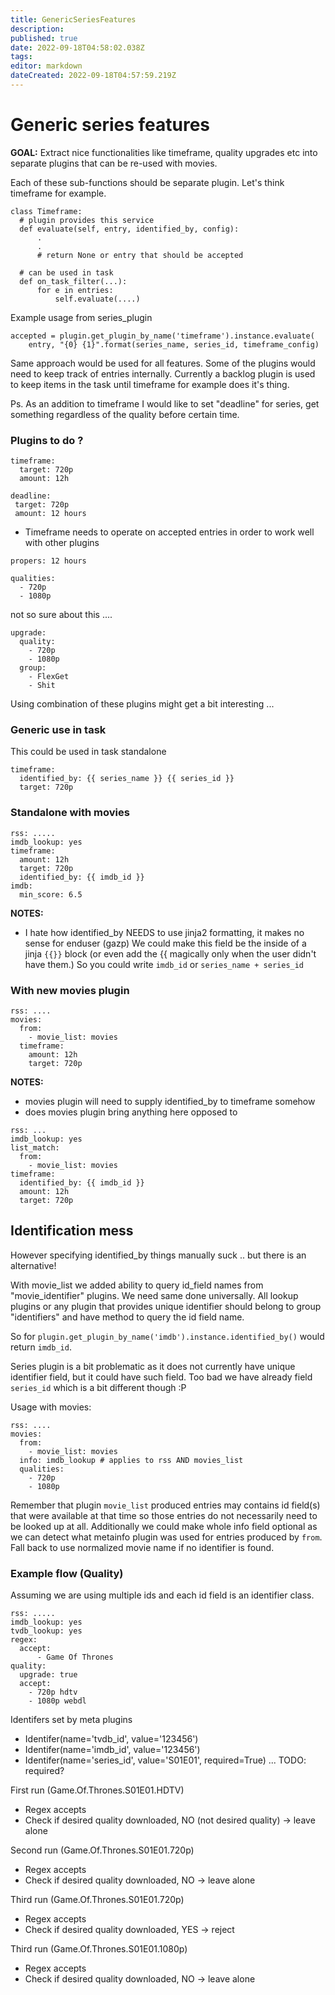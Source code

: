 ```yaml
---
title: GenericSeriesFeatures
description: 
published: true
date: 2022-09-18T04:58:02.038Z
tags: 
editor: markdown
dateCreated: 2022-09-18T04:57:59.219Z
---
```


# Generic series features
**GOAL:** Extract nice functionalities like timeframe, quality upgrades etc into separate plugins that can be re-used with movies.

Each of these sub-functions should be separate plugin. Let's think timeframe for example.


```
class Timeframe:
  # plugin provides this service
  def evaluate(self, entry, identified_by, config):
      .
      .
      # return None or entry that should be accepted

  # can be used in task
  def on_task_filter(...):
      for e in entries:
          self.evaluate(....)
```


Example usage from series_plugin

```
accepted = plugin.get_plugin_by_name('timeframe').instance.evaluate(
    entry, "{0} {1}".format(series_name, series_id, timeframe_config)
```


Same approach would be used for all features. Some of the plugins would need to keep track of entries internally. Currently a backlog plugin is used to keep items in the task until timeframe for example does it's thing.

Ps. As an addition to timeframe I would like to set "deadline" for series, get something regardless of the quality before certain time.


### Plugins to do ?
	
```
timeframe:
  target: 720p
  amount: 12h
```  
 
```
deadline: 
 target: 720p
 amount: 12 hours
```

* Timeframe needs to operate on accepted entries in order to work well with other plugins

```
propers: 12 hours
```

```
qualities:
  - 720p
  - 1080p
```	

not so sure about this ....

```
upgrade:
  quality:
    - 720p
    - 1080p
  group:
    - FlexGet
    - Shit
```	

Using combination of these plugins might get a bit interesting ...


### Generic use in task
This could be used in task standalone

```
timeframe:
  identified_by: {{ series_name }} {{ series_id }}
  target: 720p
```


### Standalone with movies
```
rss: .....
imdb_lookup: yes
timeframe: 
  amount: 12h
  target: 720p
  identified_by: {{ imdb_id }}
imdb:
  min_score: 6.5
```
 
**NOTES:** 

* I hate how identified_by NEEDS to use jinja2 formatting, it makes no sense for enduser
(gazp) We could make this field be the inside of a jinja `{{}}` block (or even add the {{ magically only when the user didn't have them.) So you could write `imdb_id` or `series_name + series_id`

### With new movies plugin
```
rss: ....
movies:
  from:
    - movie_list: movies
  timeframe:
    amount: 12h
    target: 720p
```

**NOTES:** 

* movies plugin will need to supply identified_by to timeframe somehow
* does movies plugin bring anything here opposed to

```
rss: ...
imdb_lookup: yes
list_match:
  from:
    - movie_list: movies
timeframe:
  identified_by: {{ imdb_id }}
  amount: 12h
  target: 720p
```

## Identification mess
However specifying identified_by things manually suck .. but there is an alternative!

With movie_list we added ability to query id_field names from "movie_identifier" plugins. We need same done universally. All lookup plugins or any plugin that provides unique identifier should belong to group "identifiers" and have method to query the id field name.

So for `plugin.get_plugin_by_name('imdb').instance.identified_by()` would return `imdb_id`.

Series plugin is a bit problematic as it does not currently have unique identifier field, but it could have such field. Too bad we have already field `series_id` which is a bit different though :P

Usage with movies:

```
rss: ....
movies:
  from:
    - movie_list: movies
  info: imdb_lookup # applies to rss AND movies_list
  qualities: 
    - 720p
    - 1080p
```

Remember that plugin `movie_list` produced entries may contains id field(s) that were available at that time so those entries do not necessarily need to be looked up at all. Additionally we could make whole info field optional as we can detect what metainfo plugin was used for entries produced by `from`. Fall back to use normalized movie name if no identifier is found.


### Example flow (Quality)
Assuming we are using multiple ids and each id field is an identifier class. 

```
rss: .....
imdb_lookup: yes
tvdb_lookup: yes
regex:
  accept:
      - Game Of Thrones
quality:
  upgrade: true
  accept:
    - 720p hdtv
    - 1080p webdl
```
 
Identifers set by meta plugins

- Identifer(name='tvdb_id', value='123456')
- Identifer(name='imdb_id', value='123456')
- Identifer(name='series_id', value='S01E01', required=True) ... TODO: required?

First run (Game.Of.Thrones.S01E01.HDTV)
- Regex accepts
- Check if desired quality downloaded, NO (not desired quality) -> leave alone

Second run (Game.Of.Thrones.S01E01.720p)
- Regex accepts
- Check if desired quality downloaded, NO -> leave alone

Third run (Game.Of.Thrones.S01E01.720p)
- Regex accepts
- Check if desired quality downloaded, YES -> reject

Third run (Game.Of.Thrones.S01E01.1080p)
- Regex accepts
- Check if desired quality downloaded, NO -> leave alone

